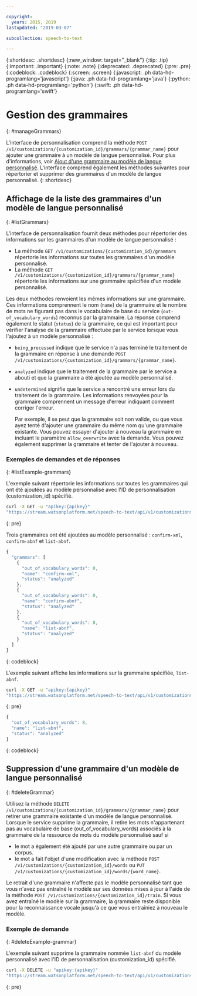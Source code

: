 ```yaml
---

copyright:
  years: 2015, 2019
lastupdated: "2019-03-07"

subcollection: speech-to-text

---
```


{:shortdesc: .shortdesc}
{:new_window: target="_blank"}
{:tip: .tip}
{:important: .important}
{:note: .note}
{:deprecated: .deprecated}
{:pre: .pre}
{:codeblock: .codeblock}
{:screen: .screen}
{:javascript: .ph data-hd-programlang='javascript'}
{:java: .ph data-hd-programlang='java'}
{:python: .ph data-hd-programlang='python'}
{:swift: .ph data-hd-programlang='swift'}

# Gestion des grammaires
{: #manageGrammars}

L'interface de personnalisation comprend la méthode `POST /v1/customizations/{customization_id}/grammars/{grammar_name}` pour ajouter une grammaire à un modèle de langue personnalisé. Pour plus d'informations, voir [Ajout d'une grammaire au modèle de langue personnalisé](/docs/services/speech-to-text/grammar-add.html#addGrammar). L'interface comprend également les méthodes suivantes pour répertorier et supprimer des grammaires d'un modèle de langue personnalisé.
{: shortdesc}

## Affichage de la liste des grammaires d'un modèle de langue personnalisé
{: #listGrammars}

L'interface de personnalisation fournit deux méthodes pour répertorier des informations sur les grammaires d'un modèle de langue personnalisé :

-   La méthode `GET /v1/customizations/{customization_id}/grammars ` répertorie les informations sur toutes les grammaires d'un modèle personnalisé.
-   La méthode `GET /v1/customizations/{customization_id}/grammars/{grammar_name}` répertorie les informations sur une grammaire spécifiée d'un modèle personnalisé.

Les deux méthodes renvoient les mêmes informations sur une grammaire. Ces informations comprennent le nom (`name`) de la grammaire et le nombre de mots ne figurant pas dans le vocabulaire de base du service (`out-of_vocabulary_words`) reconnus par la grammaire. La réponse comprend également le statut (`status`) de la grammaire, ce qui est important pour vérifier l'analyse de la grammaire effectuée par le service lorsque vous l'ajoutez à un modèle personnalisé :

-   `being_processed` indique que le service n'a pas terminé le traitement de la grammaire en réponse à une demande `POST /v1/customizations/{customization_id}/grammars/{grammar_name}`.
-   `analyzed` indique que le traitement de la grammaire par le service a abouti et que la grammaire a été ajoutée au modèle personnalisé.
-   `undetermined` signifie que le service a rencontré une erreur lors du traitement de la grammaire. Les informations renvoyées pour la grammaire comprennent un message d'erreur indiquant comment corriger l'erreur.

    Par exemple, il se peut que la grammaire soit non valide, ou que vous ayez tenté d'ajouter une grammaire du même nom qu'une grammaire existante. Vous pouvez essayer d'ajouter à nouveau la grammaire en incluant le paramètre `allow_overwrite` avec la demande. Vous pouvez également supprimer la grammaire et tenter de l'ajouter à nouveau.

### Exemples de demandes et de réponses
{: #listExample-grammars}

L'exemple suivant répertorie les informations sur toutes les grammaires qui ont été ajoutées au modèle personnalisé avec l'ID de personnalisation (customization_id) spécifié.

```bash
curl -X GET -u "apikey:{apikey}"
"https://stream.watsonplatform.net/speech-to-text/api/v1/customizations/{customization_id}/grammars"
```
{: pre}

Trois grammaires ont été ajoutées au modèle personnalisé : `confirm-xml`, `confirm-abnf` et `list-abnf`.

```javascript
{
  "grammars": [
    {
      "out_of_vocabulary_words": 0,
      "name": "confirm-xml",
      "status": "analyzed"
    },
    {
      "out_of_vocabulary_words": 0,
      "name": "confirm-abnf",
      "status": "analyzed"
    },
    {
      "out_of_vocabulary_words": 8,
      "name": "list-abnf",
      "status": "analyzed"
    }
  ]
}
```
{: codeblock}

L'exemple suivant affiche les informations sur la grammaire spécifiée, `list-abnf`.

```bash
curl -X GET -u "apikey:{apikey}"
"https://stream.watsonplatform.net/speech-to-text/api/v1/customizations/{customization_id}/grammars/list-abnf"
```
{: pre}

```javascript
{
  "out_of_vocabulary_words": 8,
  "name": "list-abnf",
  "status": "analyzed"
}
```
{: codeblock}

## Suppression d'une grammaire d'un modèle de langue personnalisé
{: #deleteGrammar}

Utilisez la méthode `DELETE /v1/customizations/{customization_id}/grammars/{grammar_name}` pour retirer une grammaire existante d'un modèle de langue personnalisé. Lorsque le service supprime la grammaire, il retire les mots n'appartenant pas au vocabulaire de base (out_of_vocabulary_words) associés à la grammaire de la ressource de mots du modèle personnalisé sauf si

-   le mot a également été ajouté par une autre grammaire ou par un corpus.
-   le mot a fait l'objet d'une modification avec la méthode `POST /v1/customizations/{customization_id}/words` ou `PUT /v1/customizations/{customization_id}/words/{word_name}`.

Le retrait d'une grammaire n'affecte pas le modèle personnalisé tant que vous n'avez pas entraîné le modèle sur ses données mises à jour à l'aide de la méthode `POST /v1/customizations/{customization_id}/train`. Si vous avez entraîné le modèle sur la grammaire, la grammaire reste disponible pour la reconnaissance vocale jusqu'à ce que vous entraîniez à nouveau le modèle.

### Exemple de demande
{: #deleteExample-grammar}

L'exemple suivant supprime la grammaire nommée `list-abnf` du modèle personnalisé avec l'ID de personnalisation (customization_id) spécifié.

```bash
curl -X DELETE -u "apikey:{apikey}"
"https://stream.watsonplatform.net/speech-to-text/api/v1/customizations/ {customization_id}/grammars/list-abnf"
```
{: pre}
